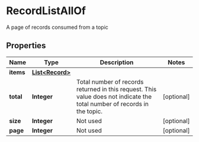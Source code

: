 

# RecordListAllOf

A page of records consumed from a topic

## Properties

Name | Type | Description | Notes
------------ | ------------- | ------------- | -------------
**items** | [**List&lt;Record&gt;**](Record.md) |  | 
**total** | **Integer** | Total number of records returned in this request. This value does not indicate the total number of records in the topic. |  [optional]
**size** | **Integer** | Not used |  [optional]
**page** | **Integer** | Not used |  [optional]



